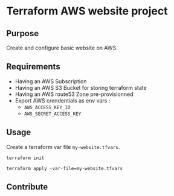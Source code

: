 # Terraform AWS website project

## Purpose

Create and configure basic website on AWS.

## Requirements

- Having an AWS Subscription
- Having an AWS S3 Bucket for storing terraform state
- Having an AWS route53 Zone pre-provisionned
- Export AWS crendentials as env vars :
  - `AWS_ACCESS_KEY_ID`
  - `AWS_SECRET_ACCESS_KEY`

## Usage

Create a terraform var file `my-website.tfvars`.

```
terraform init

terraform apply -var-file=my-website.tfvars
```

## Contribute
